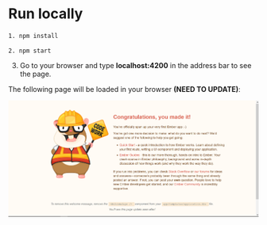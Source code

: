 # Run locally

```
1. npm install
```

```
2. npm start
```

3. Go to your browser and type **localhost:4200** in the address bar to see the page.

The following page will be loaded in your browser **(NEED TO UPDATE)**:

![ember-readme](/images/ember-readme.PNG)